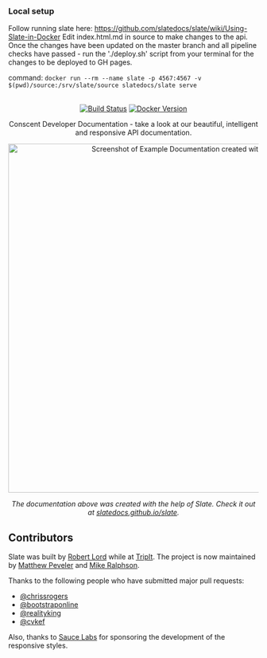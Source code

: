 ### Local setup

Follow running slate here: https://github.com/slatedocs/slate/wiki/Using-Slate-in-Docker
Edit index.html.md in source to make changes to the api.
Once the changes have been updated on the master branch and all pipeline checks have passed - run the './deploy.sh' script from your terminal for the changes to be deployed to GH pages.

command:
`docker run --rm --name slate -p 4567:4567 -v $(pwd)/source:/srv/slate/source slatedocs/slate serve`

<!-- DEPLOYMENT INSTRUCTIONS
To Deploy any changes - Make the changes in the master branch, commit them and push to the repository and wait for all the tests to pass. Then run the './deploy.sh' command from your local terminal and go to the Docs Link to see the changes.  -->

<p align="center">
  <!-- <img src="https://raw.githubusercontent.com/slatedocs/img/main/logo-slate.png" alt="Slate: API Documentation Generator" width="226"> -->
  <br>
  <a href="https://github.com/slatedocs/slate/actions?query=workflow%3ABuild+branch%3Amain"><img src="https://github.com/slatedocs/slate/workflows/Build/badge.svg?branch=main" alt="Build Status"></a>
  <a href="https://hub.docker.com/r/slatedocs/slate"><img src="https://img.shields.io/docker/v/slatedocs/slate?sort=semver" alt="Docker Version" /></a>
</p>

<p align="center">Conscent Developer Documentation - take a look at our beautiful, intelligent and responsive API documentation.</p>

<p align="center"><img src="https://raw.githubusercontent.com/slatedocs/img/main/screenshot-slate.png" width=700 alt="Screenshot of Example Documentation created with Slate"></p>

<p align="center"><em>The documentation above was created with the help of Slate. Check it out at <a href="https://slatedocs.github.io/slate">slatedocs.github.io/slate</a>.</em></p>

## Contributors

Slate was built by [Robert Lord](https://lord.io) while at [TripIt](https://www.tripit.com/). The project is now maintained by [Matthew Peveler](https://github.com/MasterOdin) and [Mike Ralphson](https://github.com/MikeRalphson).

Thanks to the following people who have submitted major pull requests:

- [@chrissrogers](https://github.com/chrissrogers)
- [@bootstraponline](https://github.com/bootstraponline)
- [@realityking](https://github.com/realityking)
- [@cvkef](https://github.com/cvkef)

Also, thanks to [Sauce Labs](http://saucelabs.com) for sponsoring the development of the responsive styles.
